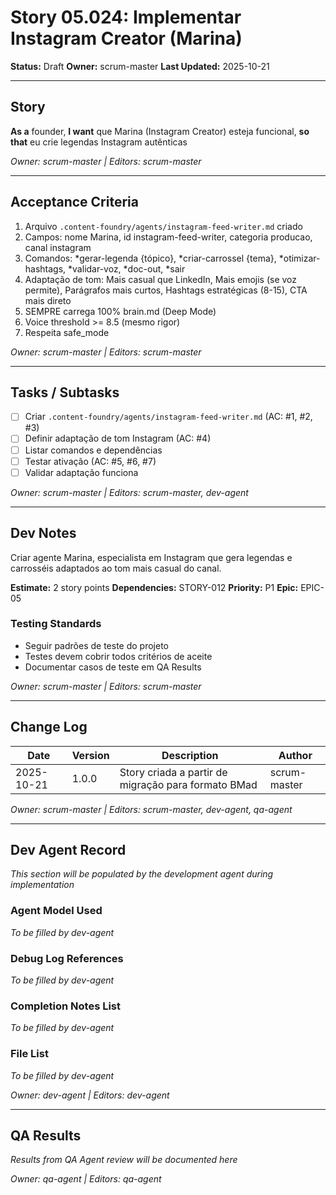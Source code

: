 # Story 05.024: Implementar Instagram Creator (Marina)

**Status:** Draft
**Owner:** scrum-master
**Last Updated:** 2025-10-21

---

## Story

**As a** founder,
**I want** que Marina (Instagram Creator) esteja funcional,
**so that** eu crie legendas Instagram autênticas

*Owner: scrum-master | Editors: scrum-master*

---

## Acceptance Criteria

1. Arquivo `.content-foundry/agents/instagram-feed-writer.md` criado
2. Campos: nome Marina, id instagram-feed-writer, categoria producao, canal instagram
3. Comandos: *gerar-legenda {tópico}, *criar-carrossel {tema}, *otimizar-hashtags, *validar-voz, *doc-out, *sair
4. Adaptação de tom: Mais casual que LinkedIn, Mais emojis (se voz permite), Parágrafos mais curtos, Hashtags estratégicas (8-15), CTA mais direto
5. SEMPRE carrega 100% brain.md (Deep Mode)
6. Voice threshold >= 8.5 (mesmo rigor)
7. Respeita safe_mode

*Owner: scrum-master | Editors: scrum-master*

---

## Tasks / Subtasks

- [ ] Criar `.content-foundry/agents/instagram-feed-writer.md` (AC: #1, #2, #3)
- [ ] Definir adaptação de tom Instagram (AC: #4)
- [ ] Listar comandos e dependências
- [ ] Testar ativação (AC: #5, #6, #7)
- [ ] Validar adaptação funciona

*Owner: scrum-master | Editors: scrum-master, dev-agent*

---

## Dev Notes

Criar agente Marina, especialista em Instagram que gera legendas e carrosséis adaptados ao tom mais casual do canal.

**Estimate:** 2 story points
**Dependencies:** STORY-012
**Priority:** P1
**Epic:** EPIC-05

### Testing Standards

- Seguir padrões de teste do projeto
- Testes devem cobrir todos critérios de aceite
- Documentar casos de teste em QA Results

*Owner: scrum-master | Editors: scrum-master*

---

## Change Log

| Date | Version | Description | Author |
|------|---------|-------------|--------|
| 2025-10-21 | 1.0.0 | Story criada a partir de migração para formato BMad | scrum-master |

*Owner: scrum-master | Editors: scrum-master, dev-agent, qa-agent*

---

## Dev Agent Record

*This section will be populated by the development agent during implementation*

### Agent Model Used

*To be filled by dev-agent*

### Debug Log References

*To be filled by dev-agent*

### Completion Notes List

*To be filled by dev-agent*

### File List

*To be filled by dev-agent*

*Owner: dev-agent | Editors: dev-agent*

---

## QA Results

*Results from QA Agent review will be documented here*

*Owner: qa-agent | Editors: qa-agent*
